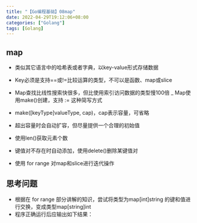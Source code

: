 ```yaml
---
title: "【Go编程基础】08map"
date: 2022-04-29T19:12:06+08:00
categories: ["Golang"]
tags: [Golang]
---
```

## map
- 类似其它语言中的哈希表或者字典，以key-value形式存储数据
- Key必须是支持==或!=比较运算的类型，不可以是函数、map或slice
- Map查找比线性搜索快很多，但比使用索引访问数据的类型慢100倍
_ Map使用make()创建，支持 := 这种简写方式

- make([keyType]valueType, cap)，cap表示容量，可省略
- 超出容量时会自动扩容，但尽量提供一个合理的初始值
- 使用len()获取元素个数

- 键值对不存在时自动添加，使用delete()删除某键值对
- 使用 for range 对map和slice进行迭代操作

## 思考问题
- 根据在 for range 部分讲解的知识，尝试将类型为map[int]string
的键和值进行交换，变成类型map[string]int
- 程序正确运行后应输出如下结果：
